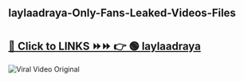 
 ## laylaadraya-Only-Fans-Leaked-Videos-Files

# <h2><a href="https://mediaupload.pro?laylaadraya">🔗 Click to LINKS ⏩⏩ 👉 🟢 laylaadraya </a></h2>

<a href="https://mediaupload.pro?laylaadraya" rel="nofollow" data-target="animated-image.originalLink"><img src="https://i.ibb.co.com/xMMVF88/686577567.gif" alt="Viral Video Original" style="max-width: 100%; display: inline-block;" data-target="animated-image.originalImage"></a>